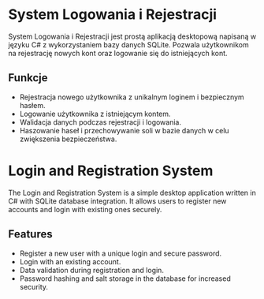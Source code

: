 # System Logowania i Rejestracji

System Logowania i Rejestracji jest prostą aplikacją desktopową napisaną w języku C# z wykorzystaniem bazy danych SQLite. Pozwala użytkownikom na rejestrację nowych kont oraz logowanie się do istniejących kont.

## Funkcje

- Rejestracja nowego użytkownika z unikalnym loginem i bezpiecznym hasłem.
- Logowanie użytkownika z istniejącym kontem.
- Walidacja danych podczas rejestracji i logowania.
- Haszowanie haseł i przechowywanie soli w bazie danych w celu zwiększenia bezpieczeństwa.

# Login and Registration System

The Login and Registration System is a simple desktop application written in C# with SQLite database integration. It allows users to register new accounts and login with existing ones securely.

## Features

- Register a new user with a unique login and secure password.
- Login with an existing account.
- Data validation during registration and login.
- Password hashing and salt storage in the database for increased security.
